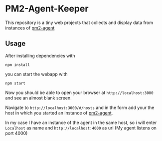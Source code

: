 # PM2-Agent-Keeper

This repository is a tiny web projects that collects and display data from instances of [pm2-agent](https://github.com/fatmatto/pm2-agent)

## Usage

After installing dependencies with

```
npm install
```

you can start the webapp with

```
npm start
```

Now you should be able to open your browser at `http://localhost:3000` and see an almost blank screen.

Navigate to  `http://localhost:3000/#/hosts` and in the form add your the host in which
you started an instance of [pm2-agent](https://github.com/fatmatto/pm2-agent).

In my case I have an instance of the agent in the same host, so i will enter ```Localhost``` as name
and `http://localhost:4000` as url (My agent listens on port 4000)
